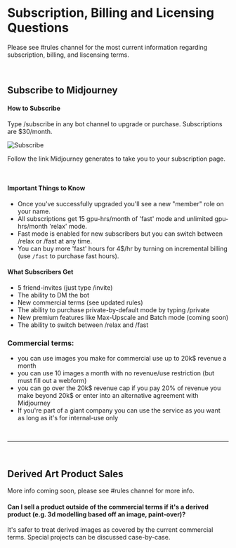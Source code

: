 # Subscription, Billing and Licensing Questions
Please see #rules channel for the most current information regarding subscription, billing, and liscensing terms.

<br/>

## Subscribe to Midjourney


#### How to Subscribe
Type /subscribe in any bot channel to upgrade or purchase.
Subscriptions are $30/month. 

![Subscribe](https://user-images.githubusercontent.com/105028755/167762167-deb96ca5-2e4a-44cf-acb7-bee247e92abf.gif)

Follow the link Midjourney generates to take you to your subscription page.

<br/>

#### Important Things to Know
 - Once you've successfully upgraded you'll see a new "member" role on your name.
 - All subscriptions get 15 gpu-hrs/month of 'fast' mode and unlimited gpu-hrs/month 'relax' mode.
 - Fast mode is enabled for new subscribers but you can switch between /relax or /fast at any time.
 - You can buy more 'fast' hours for 4$/hr by turning on incremental billing (use `/fast` to purchase fast hours).

#### What Subscribers Get
 - 5 friend-invites (just type /invite)
 - The ability to DM the bot 
 - New commercial terms (see updated rules)
 - The ability to purchase private-by-default mode by typing /private
 - New premium features like Max-Upscale and Batch mode (coming soon)
 - The ability to switch between /relax and /fast

### Commercial terms:
- you can use images you make for commercial use up to 20k$ revenue a month
- you can use 10 images a month with no revenue/use restriction (but must fill out a webform)
- you can go over the 20k$ revenue cap if you pay 20% of revenue you make beyond 20k$ or enter into an alternative agreement with Midjourney
- If you're part of a giant company you can use the service as you want as long as it's for internal-use only

<br/>

---
<br/>

## Derived Art Product Sales
More info coming soon, please see #rules channel for more info. 


#### Can I sell a product outside of the commercial terms if it's a derived product (e.g. 3d modelling based off an image, paint-over)?

It's safer to treat derived images as covered by the current commercial terms. Special projects can be discussed case-by-case.



